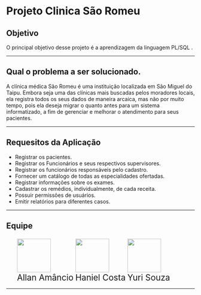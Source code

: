 <h1>Projeto Clinica São Romeu</h1>

<h2>Objetivo</h2>

<p>O principal objetivo desse projeto é a aprendizagem da linguagem <bolder> PL/SQL </bolder>.</p>

<hr />

<h2>Qual o problema a ser solucionado.</h2>
<p> 
A clínica médica São Romeu é uma instituição localizada em São Miguel do Taipu. Embora seja uma das clínicas mais buscadas pelos moradores locais, ela registra todos os seus dados de maneira arcaica, mas não por muito tempo, pois ela deseja migrar o quanto antes para um sistema informatizado, a fim de gerenciar e melhorar o atendimento para seus pacientes.
</p>

<hr />

<h2>Requesitos da Aplicação</h2>

<ul >
    <li>Registrar os pacientes. </li>
    <li>Registrar os Funcionários e seus respectivos supervisores. </li>
    <li>Registrar os funcionários responsáveis pelo cadastro. </li>
    <li>Fornecer um catálogo de todas as especialidades ofertadas. </li>
    <li>Registrar informações sobre os exames. </li>
    <li>Cadastrar os remédios, individualmente, de cada receita. </li>
    <li>Possuir permissões de usuários. </li>
    <li>Emitir relatórios para diferentes casos. </li>
</ul> 
<hr />

<h2>Equipe</h2>

<ul style="display: flex; align=center;">

<li style="display: flex; flex-direction: column; margin: 5px 0px 2px 5px">
<img style="width:90px; height:90px;" src="https://github.com/AllanSmithll.png"/>
<a style="text-decoration: None; font-size:1.4rem; " href="https://github.com/AllanSmithll">
Allan Amâncio
</a>
</li>

<li style="display: flex; flex-direction: column; margin: 5px 0px 2px 5px">
<img style="width:90px; height:90px;" src="https://github.com/HanielCostaDaSilva.png"/>
<a style="text-decoration: None; font-size:1.4rem; " href="https://github.com/HanielCostaDaSilva.png">
Haniel Costa
</a>
</li>

<li style="display: flex; flex-direction: column; margin: 5px 0px 2px 5px">
<img style="width:90px; height:90px;" src="https://github.com/Souza1999.png"/>
<a style="text-decoration: None; font-size:1.4rem; " href="https://github.com/Souza1999">
Yuri Souza
</a>
</li>


</ul> 

<hr />

